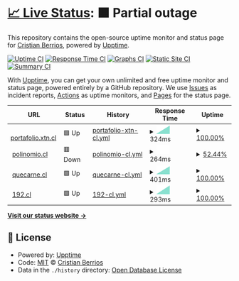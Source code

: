# [📈 Live Status](https://demo.upptime.js.org): <!--live status--> **🟧 Partial outage**

This repository contains the open-source uptime monitor and status page for [Cristian Berrios](https://xtn.cl), powered by [Upptime](https://github.com/upptime/upptime).

[![Uptime CI](https://github.com/equistene/upptime/workflows/Uptime%20CI/badge.svg)](https://github.com/equistene/upptime/actions?query=workflow%3A%22Uptime+CI%22)
[![Response Time CI](https://github.com/equistene/upptime/workflows/Response%20Time%20CI/badge.svg)](https://github.com/equistene/upptime/actions?query=workflow%3A%22Response+Time+CI%22)
[![Graphs CI](https://github.com/equistene/upptime/workflows/Graphs%20CI/badge.svg)](https://github.com/equistene/upptime/actions?query=workflow%3A%22Graphs+CI%22)
[![Static Site CI](https://github.com/equistene/upptime/workflows/Static%20Site%20CI/badge.svg)](https://github.com/equistene/upptime/actions?query=workflow%3A%22Static+Site+CI%22)
[![Summary CI](https://github.com/equistene/upptime/workflows/Summary%20CI/badge.svg)](https://github.com/equistene/upptime/actions?query=workflow%3A%22Summary+CI%22)

With [Upptime](https://upptime.js.org), you can get your own unlimited and free uptime monitor and status page, powered entirely by a GitHub repository. We use [Issues](https://github.com/equistene/upptime/issues) as incident reports, [Actions](https://github.com/equistene/upptime/actions) as uptime monitors, and [Pages](https://demo.upptime.js.org) for the status page.

<!--start: status pages-->
<!-- This summary is generated by Upptime (https://github.com/upptime/upptime) -->
<!-- Do not edit this manually, your changes will be overwritten -->
<!-- prettier-ignore -->
| URL | Status | History | Response Time | Uptime |
| --- | ------ | ------- | ------------- | ------ |
| <img alt="" src="https://favicons.githubusercontent.com/portafolio.xtn.cl" height="13"> [portafolio.xtn.cl](https://portafolio.xtn.cl/) | 🟩 Up | [portafolio-xtn-cl.yml](https://github.com/equistene/uptime-sites/commits/HEAD/history/portafolio-xtn-cl.yml) | <details><summary><img alt="Response time graph" src="./graphs/portafolio-xtn-cl/response-time-week.png" height="20"> 324ms</summary><br><a href="https://status.xtn.cl/history/portafolio-xtn-cl"><img alt="Response time 324" src="https://img.shields.io/endpoint?url=https%3A%2F%2Fraw.githubusercontent.com%2Fequistene%2Fuptime-sites%2FHEAD%2Fapi%2Fportafolio-xtn-cl%2Fresponse-time.json"></a><br><a href="https://status.xtn.cl/history/portafolio-xtn-cl"><img alt="24-hour response time 324" src="https://img.shields.io/endpoint?url=https%3A%2F%2Fraw.githubusercontent.com%2Fequistene%2Fuptime-sites%2FHEAD%2Fapi%2Fportafolio-xtn-cl%2Fresponse-time-day.json"></a><br><a href="https://status.xtn.cl/history/portafolio-xtn-cl"><img alt="7-day response time 324" src="https://img.shields.io/endpoint?url=https%3A%2F%2Fraw.githubusercontent.com%2Fequistene%2Fuptime-sites%2FHEAD%2Fapi%2Fportafolio-xtn-cl%2Fresponse-time-week.json"></a><br><a href="https://status.xtn.cl/history/portafolio-xtn-cl"><img alt="30-day response time 324" src="https://img.shields.io/endpoint?url=https%3A%2F%2Fraw.githubusercontent.com%2Fequistene%2Fuptime-sites%2FHEAD%2Fapi%2Fportafolio-xtn-cl%2Fresponse-time-month.json"></a><br><a href="https://status.xtn.cl/history/portafolio-xtn-cl"><img alt="1-year response time 324" src="https://img.shields.io/endpoint?url=https%3A%2F%2Fraw.githubusercontent.com%2Fequistene%2Fuptime-sites%2FHEAD%2Fapi%2Fportafolio-xtn-cl%2Fresponse-time-year.json"></a></details> | <details><summary><a href="https://status.xtn.cl/history/portafolio-xtn-cl">100.00%</a></summary><a href="https://status.xtn.cl/history/portafolio-xtn-cl"><img alt="All-time uptime 100.00%" src="https://img.shields.io/endpoint?url=https%3A%2F%2Fraw.githubusercontent.com%2Fequistene%2Fuptime-sites%2FHEAD%2Fapi%2Fportafolio-xtn-cl%2Fuptime.json"></a><br><a href="https://status.xtn.cl/history/portafolio-xtn-cl"><img alt="24-hour uptime 100.00%" src="https://img.shields.io/endpoint?url=https%3A%2F%2Fraw.githubusercontent.com%2Fequistene%2Fuptime-sites%2FHEAD%2Fapi%2Fportafolio-xtn-cl%2Fuptime-day.json"></a><br><a href="https://status.xtn.cl/history/portafolio-xtn-cl"><img alt="7-day uptime 100.00%" src="https://img.shields.io/endpoint?url=https%3A%2F%2Fraw.githubusercontent.com%2Fequistene%2Fuptime-sites%2FHEAD%2Fapi%2Fportafolio-xtn-cl%2Fuptime-week.json"></a><br><a href="https://status.xtn.cl/history/portafolio-xtn-cl"><img alt="30-day uptime 100.00%" src="https://img.shields.io/endpoint?url=https%3A%2F%2Fraw.githubusercontent.com%2Fequistene%2Fuptime-sites%2FHEAD%2Fapi%2Fportafolio-xtn-cl%2Fuptime-month.json"></a><br><a href="https://status.xtn.cl/history/portafolio-xtn-cl"><img alt="1-year uptime 100.00%" src="https://img.shields.io/endpoint?url=https%3A%2F%2Fraw.githubusercontent.com%2Fequistene%2Fuptime-sites%2FHEAD%2Fapi%2Fportafolio-xtn-cl%2Fuptime-year.json"></a></details>
| <img alt="" src="https://favicons.githubusercontent.com/polinomio.cl" height="13"> [polinomio.cl](https://polinomio.cl/) | 🟥 Down | [polinomio-cl.yml](https://github.com/equistene/uptime-sites/commits/HEAD/history/polinomio-cl.yml) | <details><summary><img alt="Response time graph" src="./graphs/polinomio-cl/response-time-week.png" height="20"> 264ms</summary><br><a href="https://status.xtn.cl/history/polinomio-cl"><img alt="Response time 264" src="https://img.shields.io/endpoint?url=https%3A%2F%2Fraw.githubusercontent.com%2Fequistene%2Fuptime-sites%2FHEAD%2Fapi%2Fpolinomio-cl%2Fresponse-time.json"></a><br><a href="https://status.xtn.cl/history/polinomio-cl"><img alt="24-hour response time 264" src="https://img.shields.io/endpoint?url=https%3A%2F%2Fraw.githubusercontent.com%2Fequistene%2Fuptime-sites%2FHEAD%2Fapi%2Fpolinomio-cl%2Fresponse-time-day.json"></a><br><a href="https://status.xtn.cl/history/polinomio-cl"><img alt="7-day response time 264" src="https://img.shields.io/endpoint?url=https%3A%2F%2Fraw.githubusercontent.com%2Fequistene%2Fuptime-sites%2FHEAD%2Fapi%2Fpolinomio-cl%2Fresponse-time-week.json"></a><br><a href="https://status.xtn.cl/history/polinomio-cl"><img alt="30-day response time 264" src="https://img.shields.io/endpoint?url=https%3A%2F%2Fraw.githubusercontent.com%2Fequistene%2Fuptime-sites%2FHEAD%2Fapi%2Fpolinomio-cl%2Fresponse-time-month.json"></a><br><a href="https://status.xtn.cl/history/polinomio-cl"><img alt="1-year response time 264" src="https://img.shields.io/endpoint?url=https%3A%2F%2Fraw.githubusercontent.com%2Fequistene%2Fuptime-sites%2FHEAD%2Fapi%2Fpolinomio-cl%2Fresponse-time-year.json"></a></details> | <details><summary><a href="https://status.xtn.cl/history/polinomio-cl">52.44%</a></summary><a href="https://status.xtn.cl/history/polinomio-cl"><img alt="All-time uptime 52.44%" src="https://img.shields.io/endpoint?url=https%3A%2F%2Fraw.githubusercontent.com%2Fequistene%2Fuptime-sites%2FHEAD%2Fapi%2Fpolinomio-cl%2Fuptime.json"></a><br><a href="https://status.xtn.cl/history/polinomio-cl"><img alt="24-hour uptime 52.44%" src="https://img.shields.io/endpoint?url=https%3A%2F%2Fraw.githubusercontent.com%2Fequistene%2Fuptime-sites%2FHEAD%2Fapi%2Fpolinomio-cl%2Fuptime-day.json"></a><br><a href="https://status.xtn.cl/history/polinomio-cl"><img alt="7-day uptime 52.44%" src="https://img.shields.io/endpoint?url=https%3A%2F%2Fraw.githubusercontent.com%2Fequistene%2Fuptime-sites%2FHEAD%2Fapi%2Fpolinomio-cl%2Fuptime-week.json"></a><br><a href="https://status.xtn.cl/history/polinomio-cl"><img alt="30-day uptime 52.44%" src="https://img.shields.io/endpoint?url=https%3A%2F%2Fraw.githubusercontent.com%2Fequistene%2Fuptime-sites%2FHEAD%2Fapi%2Fpolinomio-cl%2Fuptime-month.json"></a><br><a href="https://status.xtn.cl/history/polinomio-cl"><img alt="1-year uptime 52.44%" src="https://img.shields.io/endpoint?url=https%3A%2F%2Fraw.githubusercontent.com%2Fequistene%2Fuptime-sites%2FHEAD%2Fapi%2Fpolinomio-cl%2Fuptime-year.json"></a></details>
| <img alt="" src="https://favicons.githubusercontent.com/quecarne.cl" height="13"> [quecarne.cl](https://quecarne.cl/) | 🟩 Up | [quecarne-cl.yml](https://github.com/equistene/uptime-sites/commits/HEAD/history/quecarne-cl.yml) | <details><summary><img alt="Response time graph" src="./graphs/quecarne-cl/response-time-week.png" height="20"> 401ms</summary><br><a href="https://status.xtn.cl/history/quecarne-cl"><img alt="Response time 401" src="https://img.shields.io/endpoint?url=https%3A%2F%2Fraw.githubusercontent.com%2Fequistene%2Fuptime-sites%2FHEAD%2Fapi%2Fquecarne-cl%2Fresponse-time.json"></a><br><a href="https://status.xtn.cl/history/quecarne-cl"><img alt="24-hour response time 401" src="https://img.shields.io/endpoint?url=https%3A%2F%2Fraw.githubusercontent.com%2Fequistene%2Fuptime-sites%2FHEAD%2Fapi%2Fquecarne-cl%2Fresponse-time-day.json"></a><br><a href="https://status.xtn.cl/history/quecarne-cl"><img alt="7-day response time 401" src="https://img.shields.io/endpoint?url=https%3A%2F%2Fraw.githubusercontent.com%2Fequistene%2Fuptime-sites%2FHEAD%2Fapi%2Fquecarne-cl%2Fresponse-time-week.json"></a><br><a href="https://status.xtn.cl/history/quecarne-cl"><img alt="30-day response time 401" src="https://img.shields.io/endpoint?url=https%3A%2F%2Fraw.githubusercontent.com%2Fequistene%2Fuptime-sites%2FHEAD%2Fapi%2Fquecarne-cl%2Fresponse-time-month.json"></a><br><a href="https://status.xtn.cl/history/quecarne-cl"><img alt="1-year response time 401" src="https://img.shields.io/endpoint?url=https%3A%2F%2Fraw.githubusercontent.com%2Fequistene%2Fuptime-sites%2FHEAD%2Fapi%2Fquecarne-cl%2Fresponse-time-year.json"></a></details> | <details><summary><a href="https://status.xtn.cl/history/quecarne-cl">100.00%</a></summary><a href="https://status.xtn.cl/history/quecarne-cl"><img alt="All-time uptime 100.00%" src="https://img.shields.io/endpoint?url=https%3A%2F%2Fraw.githubusercontent.com%2Fequistene%2Fuptime-sites%2FHEAD%2Fapi%2Fquecarne-cl%2Fuptime.json"></a><br><a href="https://status.xtn.cl/history/quecarne-cl"><img alt="24-hour uptime 100.00%" src="https://img.shields.io/endpoint?url=https%3A%2F%2Fraw.githubusercontent.com%2Fequistene%2Fuptime-sites%2FHEAD%2Fapi%2Fquecarne-cl%2Fuptime-day.json"></a><br><a href="https://status.xtn.cl/history/quecarne-cl"><img alt="7-day uptime 100.00%" src="https://img.shields.io/endpoint?url=https%3A%2F%2Fraw.githubusercontent.com%2Fequistene%2Fuptime-sites%2FHEAD%2Fapi%2Fquecarne-cl%2Fuptime-week.json"></a><br><a href="https://status.xtn.cl/history/quecarne-cl"><img alt="30-day uptime 100.00%" src="https://img.shields.io/endpoint?url=https%3A%2F%2Fraw.githubusercontent.com%2Fequistene%2Fuptime-sites%2FHEAD%2Fapi%2Fquecarne-cl%2Fuptime-month.json"></a><br><a href="https://status.xtn.cl/history/quecarne-cl"><img alt="1-year uptime 100.00%" src="https://img.shields.io/endpoint?url=https%3A%2F%2Fraw.githubusercontent.com%2Fequistene%2Fuptime-sites%2FHEAD%2Fapi%2Fquecarne-cl%2Fuptime-year.json"></a></details>
| <img alt="" src="https://favicons.githubusercontent.com/192.cl" height="13"> [192.cl](https://192.cl/) | 🟩 Up | [192-cl.yml](https://github.com/equistene/uptime-sites/commits/HEAD/history/192-cl.yml) | <details><summary><img alt="Response time graph" src="./graphs/192-cl/response-time-week.png" height="20"> 293ms</summary><br><a href="https://status.xtn.cl/history/192-cl"><img alt="Response time 293" src="https://img.shields.io/endpoint?url=https%3A%2F%2Fraw.githubusercontent.com%2Fequistene%2Fuptime-sites%2FHEAD%2Fapi%2F192-cl%2Fresponse-time.json"></a><br><a href="https://status.xtn.cl/history/192-cl"><img alt="24-hour response time 293" src="https://img.shields.io/endpoint?url=https%3A%2F%2Fraw.githubusercontent.com%2Fequistene%2Fuptime-sites%2FHEAD%2Fapi%2F192-cl%2Fresponse-time-day.json"></a><br><a href="https://status.xtn.cl/history/192-cl"><img alt="7-day response time 293" src="https://img.shields.io/endpoint?url=https%3A%2F%2Fraw.githubusercontent.com%2Fequistene%2Fuptime-sites%2FHEAD%2Fapi%2F192-cl%2Fresponse-time-week.json"></a><br><a href="https://status.xtn.cl/history/192-cl"><img alt="30-day response time 293" src="https://img.shields.io/endpoint?url=https%3A%2F%2Fraw.githubusercontent.com%2Fequistene%2Fuptime-sites%2FHEAD%2Fapi%2F192-cl%2Fresponse-time-month.json"></a><br><a href="https://status.xtn.cl/history/192-cl"><img alt="1-year response time 293" src="https://img.shields.io/endpoint?url=https%3A%2F%2Fraw.githubusercontent.com%2Fequistene%2Fuptime-sites%2FHEAD%2Fapi%2F192-cl%2Fresponse-time-year.json"></a></details> | <details><summary><a href="https://status.xtn.cl/history/192-cl">100.00%</a></summary><a href="https://status.xtn.cl/history/192-cl"><img alt="All-time uptime 100.00%" src="https://img.shields.io/endpoint?url=https%3A%2F%2Fraw.githubusercontent.com%2Fequistene%2Fuptime-sites%2FHEAD%2Fapi%2F192-cl%2Fuptime.json"></a><br><a href="https://status.xtn.cl/history/192-cl"><img alt="24-hour uptime 100.00%" src="https://img.shields.io/endpoint?url=https%3A%2F%2Fraw.githubusercontent.com%2Fequistene%2Fuptime-sites%2FHEAD%2Fapi%2F192-cl%2Fuptime-day.json"></a><br><a href="https://status.xtn.cl/history/192-cl"><img alt="7-day uptime 100.00%" src="https://img.shields.io/endpoint?url=https%3A%2F%2Fraw.githubusercontent.com%2Fequistene%2Fuptime-sites%2FHEAD%2Fapi%2F192-cl%2Fuptime-week.json"></a><br><a href="https://status.xtn.cl/history/192-cl"><img alt="30-day uptime 100.00%" src="https://img.shields.io/endpoint?url=https%3A%2F%2Fraw.githubusercontent.com%2Fequistene%2Fuptime-sites%2FHEAD%2Fapi%2F192-cl%2Fuptime-month.json"></a><br><a href="https://status.xtn.cl/history/192-cl"><img alt="1-year uptime 100.00%" src="https://img.shields.io/endpoint?url=https%3A%2F%2Fraw.githubusercontent.com%2Fequistene%2Fuptime-sites%2FHEAD%2Fapi%2F192-cl%2Fuptime-year.json"></a></details>

<!--end: status pages-->

[**Visit our status website →**](https://demo.upptime.js.org)

## 📄 License

- Powered by: [Upptime](https://github.com/upptime/upptime)
- Code: [MIT](./LICENSE) © [Cristian Berrios](https://xtn.cl)
- Data in the `./history` directory: [Open Database License](https://opendatacommons.org/licenses/odbl/1-0/)

